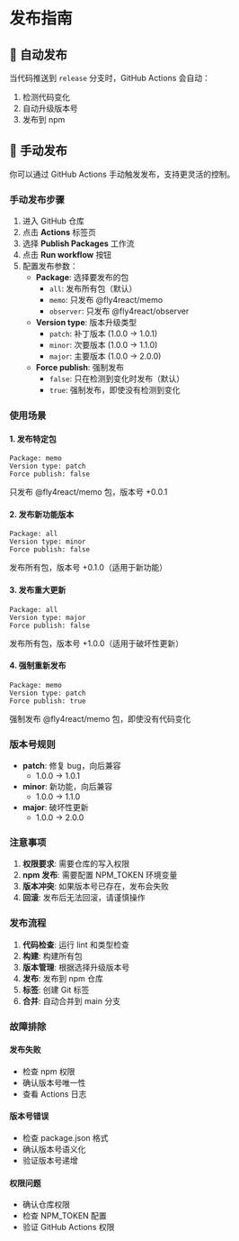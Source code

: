 # 发布指南

## 🚀 自动发布

当代码推送到 `release` 分支时，GitHub Actions 会自动：

1. 检测代码变化
2. 自动升级版本号
3. 发布到 npm

## 🎯 手动发布

你可以通过 GitHub Actions 手动触发发布，支持更灵活的控制。

### 手动发布步骤

1. 进入 GitHub 仓库
2. 点击 **Actions** 标签页
3. 选择 **Publish Packages** 工作流
4. 点击 **Run workflow** 按钮
5. 配置发布参数：
   - **Package**: 选择要发布的包
     - `all`: 发布所有包（默认）
     - `memo`: 只发布 @fly4react/memo
     - `observer`: 只发布 @fly4react/observer
   - **Version type**: 版本升级类型
     - `patch`: 补丁版本 (1.0.0 → 1.0.1)
     - `minor`: 次要版本 (1.0.0 → 1.1.0)
     - `major`: 主要版本 (1.0.0 → 2.0.0)
   - **Force publish**: 强制发布
     - `false`: 只在检测到变化时发布（默认）
     - `true`: 强制发布，即使没有检测到变化

### 使用场景

#### 1. 发布特定包
```
Package: memo
Version type: patch
Force publish: false
```
只发布 @fly4react/memo 包，版本号 +0.0.1

#### 2. 发布新功能版本
```
Package: all
Version type: minor
Force publish: false
```
发布所有包，版本号 +0.1.0（适用于新功能）

#### 3. 发布重大更新
```
Package: all
Version type: major
Force publish: false
```
发布所有包，版本号 +1.0.0（适用于破坏性更新）

#### 4. 强制重新发布
```
Package: memo
Version type: patch
Force publish: true
```
强制发布 @fly4react/memo 包，即使没有代码变化

### 版本号规则

- **patch**: 修复 bug，向后兼容
  - 1.0.0 → 1.0.1
- **minor**: 新功能，向后兼容
  - 1.0.0 → 1.1.0
- **major**: 破坏性更新
  - 1.0.0 → 2.0.0

### 注意事项

1. **权限要求**: 需要仓库的写入权限
2. **npm 发布**: 需要配置 NPM_TOKEN 环境变量
3. **版本冲突**: 如果版本号已存在，发布会失败
4. **回滚**: 发布后无法回滚，请谨慎操作

### 发布流程

1. **代码检查**: 运行 lint 和类型检查
2. **构建**: 构建所有包
3. **版本管理**: 根据选择升级版本号
4. **发布**: 发布到 npm 仓库
5. **标签**: 创建 Git 标签
6. **合并**: 自动合并到 main 分支

### 故障排除

#### 发布失败
- 检查 npm 权限
- 确认版本号唯一性
- 查看 Actions 日志

#### 版本号错误
- 检查 package.json 格式
- 确认版本号语义化
- 验证版本号递增

#### 权限问题
- 确认仓库权限
- 检查 NPM_TOKEN 配置
- 验证 GitHub Actions 权限

